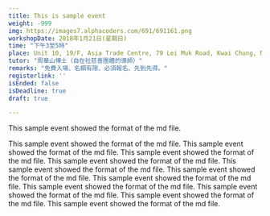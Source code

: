 ```yaml
---
title: This is sample event
weight: -999
img: https://images7.alphacoders.com/691/691161.png
workshopDate: 2018年1月21日(星期日)
time: "下午3至5時"
place: Unit 10, 19/F, Asia Trade Centre, 79 Lei Muk Road, Kwai Chung, N.T.
tutor: "周華山博士（自在社慈善團體的導師）"
remarks: "免費入場、名額有限、必須報名、先到先得。"
registerlink: ''
isEnded: false
isDeadline: true
draft: true

---
```

<p>This sample event showed the format of the md file.</p>
<p>This sample event showed the format of the md file. This sample event showed the format of the md file. This sample event showed the format of the md file. This sample event showed the format of the md file. This sample event showed the format of the md file. This sample event showed the format of the md file. This sample event showed the format of the md file. This sample event showed the format of the md file. This sample event showed the format of the md file. This sample event showed the format of the md file. This sample event showed the format of the md file. </p>
